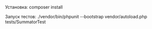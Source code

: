 Установка: composer install

Запуск тестов: ./vendor/bin/phpunit --bootstrap vendor/autoload.php tests/SummatorTest
